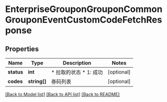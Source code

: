 # EnterpriseGrouponGrouponCommonGrouponEventCustomCodeFetchResponse

## Properties
Name | Type | Description | Notes
------------ | ------------- | ------------- | -------------
**status** | **int** | * 拉取的状态   * 1: 成功 | [optional] 
**codes** | **string[]** | 券码列表 | [optional] 

[[Back to Model list]](../README.md#documentation-for-models) [[Back to API list]](../README.md#documentation-for-api-endpoints) [[Back to README]](../README.md)

